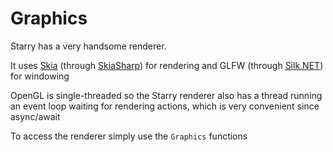 # Graphics

Starry has a very handsome renderer.

It uses [Skia](https://skia.org) (through [SkiaSharp](https://github.com/mono/SkiaSharp)) for rendering and GLFW (through [Silk.NET](https://github.com/dotnet/Silk.NET)) for windowing

OpenGL is single-threaded so the Starry renderer also has a thread running an event loop waiting for rendering actions, which is very convenient since async/await

To access the renderer simply use the `Graphics` functions